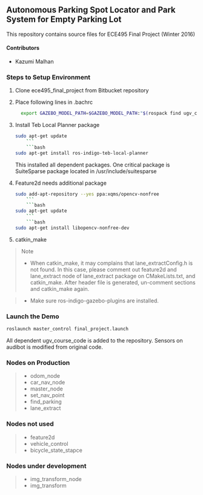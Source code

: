 ## Autonomous Parking Spot Locator and Park System for Empty Parking Lot

This repository contains source files for ECE495 Final Project (Winter 2016)

#### Contributors
- Kazumi Malhan

### Steps to Setup Environment
1. Clone ece495_final_project from Bitbucket repository  

2. Place following lines in .bachrc  
	```bash
	  export GAZEBO_MODEL_PATH=$GAZEBO_MODEL_PATH:"$(rospack find ugv_course_gazebo)/models":"$(rospack find project_gazebo)/models"  
	```
3. Install Teb Local Planner package  
	```bash
	sudo apt-get update
        ```   
        ```bash
	sudo apt-get install ros-indigo-teb-local-planner  
	```   
	This installed all dependent packages. One critical package is SuiteSparse package located in /usr/include/suitesparse  

4. Feature2d needs additional package  
	```bash
	sudo add-apt-repository --yes ppa:xqms/opencv-nonfree
        ```   
        ```bash  
	sudo apt-get update  
        ```   
        ```bash
	sudo apt-get install libopencv-nonfree-dev  
	```   
5. catkin_make

>Note
>
>- When catkin_make, it may complains that lane_extractConfig.h is not found. In this case, please comment out feature2d and lane_extract node of lane_extract package on CMakeLists.txt, and catkin_make. After header file is generated, un-comment sections and catkin_make again.  

>- Make sure ros-indigo-gazebo-plugins are installed.  

### Launch the Demo
```bash
roslaunch master_control final_project.launch
```

All dependent ugv_course_code is added to the repository. Sensors on audibot is modified from original code.

### Nodes on Production
>- odom_node
>- car_nav_node
>- master_node
>- set_nav_point
>- find_parking
>- lane_extract

### Nodes not used
>- feature2d
>- vehicle_control
>- bicycle_state_stapce

### Nodes under development
>- img_transform_node
>- img_transform
